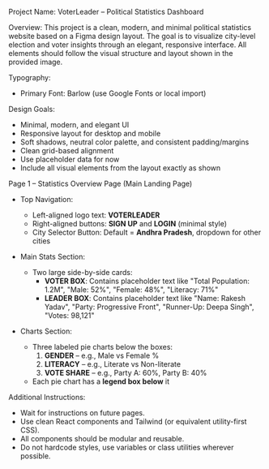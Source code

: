 Project Name: VoterLeader – Political Statistics Dashboard

Overview:
This project is a clean, modern, and minimal political statistics website based on a Figma design layout. The goal is to visualize city-level election and voter insights through an elegant, responsive interface. All elements should follow the visual structure and layout shown in the provided image.

Typography:
- Primary Font: Barlow (use Google Fonts or local import)

Design Goals:
- Minimal, modern, and elegant UI
- Responsive layout for desktop and mobile
- Soft shadows, neutral color palette, and consistent padding/margins
- Clean grid-based alignment
- Use placeholder data for now
- Include all visual elements from the layout exactly as shown

Page 1 – Statistics Overview Page (Main Landing Page)
- Top Navigation:
  - Left-aligned logo text: **VOTERLEADER**
  - Right-aligned buttons: **SIGN UP** and **LOGIN** (minimal style)
  - City Selector Button: Default = **Andhra Pradesh**, dropdown for other cities

- Main Stats Section:
  - Two large side-by-side cards:
    - **VOTER BOX**: Contains placeholder text like "Total Population: 1.2M", "Male: 52%", "Female: 48%", "Literacy: 71%"
    - **LEADER BOX**: Contains placeholder text like "Name: Rakesh Yadav", "Party: Progressive Front", "Runner-Up: Deepa Singh", "Votes: 98,121"

- Charts Section:
  - Three labeled pie charts below the boxes:
    1. **GENDER** – e.g., Male vs Female %
    2. **LITERACY** – e.g., Literate vs Non-literate
    3. **VOTE SHARE** – e.g., Party A: 60%, Party B: 40%
  - Each pie chart has a **legend box below** it

Additional Instructions:
- Wait for instructions on future pages.
- Use clean React components and Tailwind (or equivalent utility-first CSS).
- All components should be modular and reusable.
- Do not hardcode styles, use variables or class utilities wherever possible.
